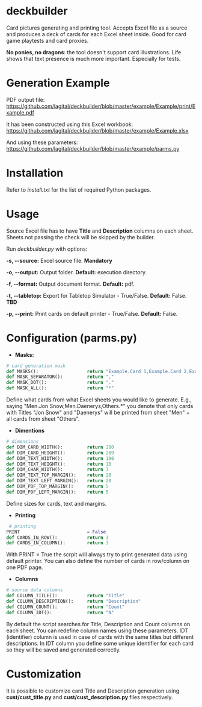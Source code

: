# deckbuilder
Card pictures generating and printing tool. Accepts Excel file as a source and produces a deck of cards for each Excel sheet inside. Good for card game playtests and card proxies.

**No ponies, no dragons**: the tool doesn't support card illustrations.
Life shows that text presence is much more important. Especially for tests.
# Generation Example
PDF output file: https://github.com/lagital/deckbuilder/blob/master/example/Example/print/Example.pdf

It has been constructed using this Excel workbook: https://github.com/lagital/deckbuilder/blob/master/example/Example.xlsx

And using these parameters: https://github.com/lagital/deckbuilder/blob/master/example/parms.py
# Installation
Refer to *install.txt* for the list of required Python packages.
# Usage
Source Excel file has to have **Title** and **Description** columns on each sheet.
Sheets not passing the check will be skipped by the builder.

Run *deckbuilder.py* with options:

**-s, --source:** Excel source file. **Mandatory**

**-o, --output:** Output folder. **Default:** execution directory.
 
**-f, --format:** Output document format. **Default:** pdf.
 
**-t, --tabletop:** Export for Tabletop Simulator - True/False. **Default:** False. **TBD**

**-p, --print:** Print cards on default printer - True/False. **Default:** False.
# Configuration (parms.py)
 - **Masks:**
```python
# card generation mask
def MASKS():                  return "Example.Card 1,Example.Card 2,Example2.*"
def MASK_SEPARATOR():         return ","
def MASK_DOT():               return "."
def MASK_ALL():               return "*"
```
Define what cards from what Excel sheets you would like to generate. E.g., saying "Men.Jon Snow,Men.Daenerys,Others.*" you denote that only cards with Titles "Jon Snow" and "Daenerys" will be printed from sheet "Men" + all cards from sheet "Others".
 - **Dimentions**
```python
# dimensions
def DIM_CARD_WIDTH():         return 200
def DIM_CARD_HEIGHT():        return 289
def DIM_TEXT_WIDTH():         return 100
def DIM_TEXT_HEIGHT():        return 10
def DIM_CHAR_WIDTH():         return 7
def DIM_TEXT_TOP_MARGIN():    return 20
def DIM_TEXT_LEFT_MARGIN():   return 20
def DIM_PDF_TOP_MARGIN():     return 5
def DIM_PDF_LEFT_MARGIN():    return 5
```
Define sizes for cards, text and margins.
 - **Printing**
```python
 # printing
PRINT                         = False
def CARDS_IN_ROW():           return 3
def CARDS_IN_COLUMN():        return 3
```
With PRINT = True the scrpit will always try to print generated data using default printer. You can also define the number of cards in row/column on one PDF page.
 - **Columns**
```python
# source data columns
def COLUMN_TITLE():           return "Title"
def COLUMN_DESCRIPTION():     return "Description"
def COLUMN_COUNT():           return "Count"
def COLUMN_IDT():             return "N"
```
By default the script searches for Title, Description and Count columns on each sheet. You can redefine column names using these parameters.
IDT (identifier) column is used in case of cards with the same titles but different descriptions. In IDT column you define some unique identifier for each card so they will be saved and generated correctly.
# Customization
It is possible to customize card Title and Description generation using **cust/cust_title.py** and **cust/cust_description.py** files respectively.
